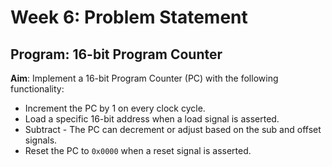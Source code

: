 # Week 6: Problem Statement

## Program: 16-bit Program Counter

**Aim**: Implement a 16-bit Program Counter (PC) with the following functionality:

- Increment the PC by 1 on every clock cycle.
- Load a specific 16-bit address when a load signal is asserted.
- Subtract - The PC can decrement or adjust based on the sub and offset signals.
- Reset the PC to `0x0000` when a reset signal is asserted.
